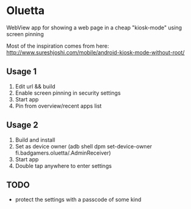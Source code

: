 # Oluetta
WebView app for showing a web page in a cheap "kiosk-mode" using screen pinning

Most of the inspiration comes from here: http://www.sureshjoshi.com/mobile/android-kiosk-mode-without-root/

## Usage 1

1. Edit url && build
1. Enable screen pinning in security settings
1. Start app
1. Pin from overview/recent apps list

## Usage 2

1. Build and install
1. Set as device owner (adb shell dpm set-device-owner fi.badgamers.oluetta/.AdminReceiver)
1. Start app
1. Double tap anywhere to enter settings

## TODO

* protect the settings with a passcode of some kind
